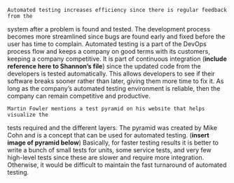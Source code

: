 	Automated testing increases efficiency since there is regular feedback from the 
system after a problem is found and tested. The development process becomes more 
streamlined since bugs are found early and fixed before the user has time to complain. 
Automated testing is a part of the DevOps process flow and keeps a company on good terms 
with its customers, keeping a company competitive. It is part of continuous integration 
(**include reference here to Shannon’s file**) since the updated code from the developers 
is tested automatically. This allows developers to see if their software breaks sooner 
rather than later, giving them more time to fix it. As long as the company’s automated 
testing environment is reliable, then the company can remain competitive and productive. 

	Martin Fowler mentions a test pyramid on his website that helps visualize the 
tests required and the different layers. The pyramid was created by Mike Cohn and is a 
concept that can be used for automated testing. (**insert image of pyramid below**) 
Basically, for faster testing results it is better to write a bunch of small tests for 
units, some service tests, and very few high-level tests since these are slower and 
require more integration. Otherwise, it would be difficult to maintain the fast 
turnaround of automated testing.